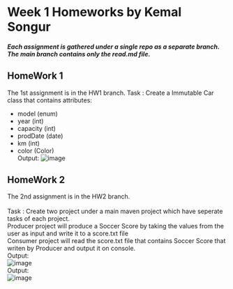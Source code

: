 # Week 1 Homeworks by Kemal Songur
##### Each assignment is gathered under a single repo as a separate branch. The main branch contains only the read.md file.

##
##
## HomeWork 1
The 1st assignment is in the HW1 branch.
Task : Create a Immutable Car class that contains attributes:

- model (enum)
- year (int)
- capacity (int)
- prodDate (date)
- km (int)
- color (Color) <br/>
Output:
![image](https://user-images.githubusercontent.com/37750540/175270225-a395b792-8962-41ff-b6e7-ac93be38ce2a.png)
##
##
## HomeWork 2
The 2nd assignment is in the HW2 branch. <br/>
<br/>
Task : Create two project under a main maven project which have seperate tasks of each project. <br/>
Producer project will produce a Soccer Score by taking the values from the user as input and write it to a score.txt file <br/>
Consumer project will read the score.txt file that contains Soccer Score that writen by Producer and output it on console.
<br/>
Output:<br/>
![image](https://user-images.githubusercontent.com/37750540/175273243-5efe18f3-538a-4b72-97b4-a0542be92d10.png) <br/>
Output:<br/>
![image](https://user-images.githubusercontent.com/37750540/175273988-63f3cd78-3ceb-44af-bd86-ed87300001ea.png)
